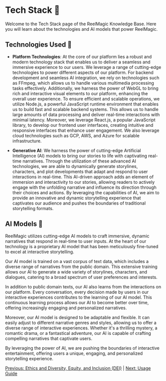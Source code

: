 # Tech Stack 🔧

Welcome to the Tech Stack page of the ReelMagic Knowledge Base. Here you will learn about the technologies and AI models that power ReelMagic.

## Technologies Used 🧰

- **Platform Technologies**: At the core of our platform lies a robust and modern technology stack that enables us to deliver a seamless and immersive experience to our users. We leverage a range of cutting-edge technologies to power different aspects of our platform. For backend development and seamless AI integration, we rely on technologies such as FFmpeg, which allows us to handle various multimedia processing tasks effectively. Additionally, we harness the power of WebGL to bring rich and interactive visual elements to our platform, enhancing the overall user experience. To ensure efficient and scalable operations, we utilize Node.js, a powerful JavaScript runtime environment that enables us to build fast and scalable backend systems. This allows us to handle large amounts of data processing and deliver real-time interactions with minimal latency. Moreover, we leverage React.js, a popular JavaScript library, to develop our frontend user interfaces, creating intuitive and responsive interfaces that enhance user engagement. We also leverage cloud technologies such as GCP, AWS, and Azure for scalable infrastructure.

- **Generative AI**: We harness the power of cutting-edge Artificial Intelligence (AI) models to bring our stories to life with captivating real-time narratives. Through the utilization of these advanced AI technologies, we are able to dynamically generate storylines, characters, and plot developments that adapt and respond to user interactions in real-time. This AI-driven approach adds an element of immersion and interactivity to our stories, allowing readers to actively engage with the unfolding narrative and influence its direction through their choices and actions. By leveraging the capabilities of AI, we aim to provide an innovative and dynamic storytelling experience that captivates our audience and pushes the boundaries of traditional storytelling formats.


## AI Models 🧠

ReelMagic utilizes cutting-edge AI models to craft immersive, dynamic narratives that respond in real-time to user inputs. At the heart of our technology is a proprietary AI model that has been meticulously fine-tuned to excel at interactive storytelling.

Our AI model is trained on a vast corpus of text data, which includes a diverse range of narratives from the public domain. This extensive training allows our AI to generate a wide variety of storylines, characters, and dialogues, catering to a broad spectrum of user preferences and interests.

In addition to public domain texts, our AI also learns from the interactions on our platform. Every conversation, every decision made by users in our interactive experiences contributes to the learning of our AI model. This continuous learning process allows our AI to become better over time, offering increasingly engaging and personalized narratives.

Moreover, our AI model is designed to be adaptable and flexible. It can easily adjust to different narrative genres and styles, allowing us to offer a diverse range of interactive experiences. Whether it's a thrilling mystery, a romantic drama, or a fantastical adventure, our AI is capable of crafting compelling narratives that captivate users.

By leveraging the power of AI, we are pushing the boundaries of interactive entertainment, offering users a unique, engaging, and personalized storytelling experience.


[Previous: Ethics and Diversity, Equity, and Inclusion (DEI)](https://github.com/rushtix/reelmagic/blob/main/docs/ethics-dei.md) | [Next: Usage Guide](https://github.com/rushtix/reelmagic/blob/main/docs/usage-guide.md)

